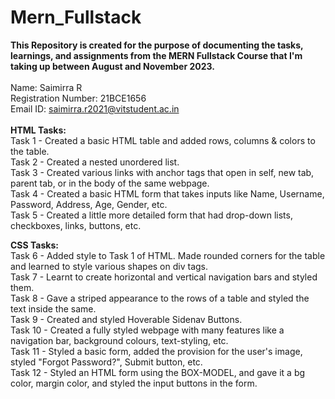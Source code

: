 # Mern_Fullstack 
<b>This Repository is created for the purpose of documenting the tasks, learnings, and assignments from the MERN Fullstack Course that I'm taking up between August and November 2023.</b> <br><br>
Name: Saimirra R <br>
Registration Number: 21BCE1656 <br>
Email ID: saimirra.r2021@vitstudent.ac.in <br><br>
<b>HTML Tasks:</b> <br>
Task 1 - Created a basic HTML table and added rows, columns & colors to the table.<br>
Task 2 - Created a nested unordered list.<br>
Task 3 - Created various links with anchor tags that open in self, new tab, parent tab, or in the body of the same webpage.<br>
Task 4 - Created a basic HTML form that takes inputs like Name, Username, Password, Address, Age, Gender, etc.<br>
Task 5 - Created a little more detailed form that had drop-down lists, checkboxes, links, buttons, etc.<br>

<b>CSS Tasks:</b> <br>
Task 6 - Added style to Task 1 of HTML. Made rounded corners for the table and learned to style various shapes on div tags.<br>
Task 7 - Learnt to create horizontal and vertical navigation bars and styled them.<br>
Task 8 - Gave a striped appearance to the rows of a table and styled the text inside the same.<br>
Task 9 - Created and styled Hoverable Sidenav Buttons.<br>
Task 10 - Created a fully styled webpage with many features like a navigation bar, background colours, text-styling, etc.<br>
Task 11 - Styled a basic form, added the provision for the user's image, styled "Forgot Password?", Submit button, etc.<br>
Task 12 - Styled an HTML form using the BOX-MODEL, and gave it a bg color, margin color, and styled the input buttons in the form.<br>


